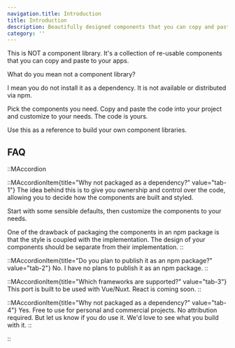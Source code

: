 ```yaml
---
navigation.title: Introduction
title: Introduction
description: Beautifully designed components that you can copy and paste into your apps. Accessible. Customizable. Open Source.
category: ''
---
```


This is NOT a component library. It's a collection of re-usable components that you can copy and paste to your apps.

What do you mean not a component library?

I mean you do not install it as a dependency. It is not available or distributed via npm.

Pick the components you need. Copy and paste the code into your project and customize to your needs. The code is yours.

Use this as a reference to build your own component libraries.

## FAQ

::MAccordion

::MAccordionItem{title="Why not packaged as a dependency?" value="tab-1"}
The idea behind this is to give you ownership and control over the code, allowing you to decide how the components are built and styled.

Start with some sensible defaults, then customize the components to your needs.

One of the drawback of packaging the components in an npm package is that the style is coupled with the implementation. The design of your components should be separate from their implementation.
::

::MAccordionItem{title="Do you plan to publish it as an npm package?" value="tab-2"}
No. I have no plans to publish it as an npm package.
::

::MAccordionItem{title="Which frameworks are supported?" value="tab-3"}
This port is built to be used with Vue/Nuxt. React is coming soon.
::

::MAccordionItem{title="Why not packaged as a dependency?" value="tab-4"}
Yes. Free to use for personal and commercial projects. No attribution required.
But let us know if you do use it. We'd love to see what you build with it.
::

::
